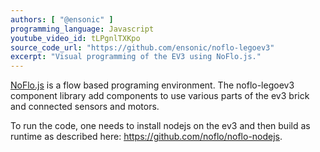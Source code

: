 ```yaml
---
authors: [ "@ensonic" ]
programming_language: Javascript
youtube_video_id: tLPgnlTXKpo
source_code_url: "https://github.com/ensonic/noflo-legoev3"
excerpt: "Visual programming of the EV3 using NoFlo.js."
---
```


[NoFlo.js](http://www.noflojs.org) is a flow based programing environment. The noflo-legoev3 component library add components to use various parts of the ev3 brick and connected sensors and motors.

To run the code, one needs to install nodejs on the ev3 and then build as runtime as described here:
<https://github.com/noflo/noflo-nodejs>.
